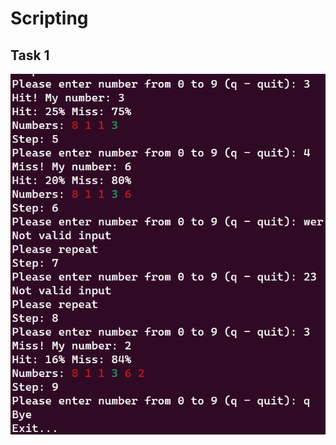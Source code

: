 # Scripting

## Task 1

![guess_number](https://github.com/AlmazKh/scripting/blob/master/task_1/img_1.png)